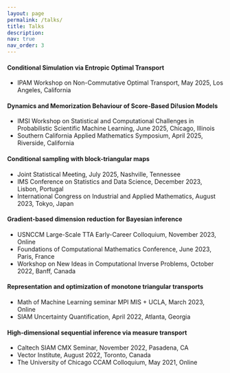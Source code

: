 ```yaml
---
layout: page
permalink: /talks/
title: Talks
description:
nav: true
nav_order: 3
---
```


#### Conditional Simulation via Entropic Optimal Transport
- IPAM Workshop on Non-Commutative Optimal Transport, May 2025, Los Angeles, California

#### Dynamics and Memorization Behaviour of Score-Based Di!usion Models
- IMSI Workshop on Statistical and Computational Challenges
in Probabilistic Scientific Machine Learning, June 2025, Chicago, Illinois
- Southern California Applied Mathematics Symposium, April 2025, Riverside, California

#### Conditional sampling with block-triangular maps
- Joint Statistical Meeting, July 2025, Nashville, Tennessee
- IMS Conference on Statistics and Data Science, December 2023, Lisbon, Portugal
- International Congress on Industrial and Applied Mathematics, August 2023, Tokyo, Japan

#### Gradient-based dimension reduction for Bayesian inference
- USNCCM Large-Scale TTA Early-Career Colloquium, November 2023, Online 
- Foundations of Computational Mathematics Conference, June 2023, Paris, France
- Workshop on New Ideas in Computational Inverse Problems, October 2022, Banff, Canada

#### Representation and optimization of monotone triangular transports
- Math of Machine Learning seminar MPI MIS + UCLA, March 2023, Online
- SIAM Uncertainty Quantification, April 2022, Atlanta, Georgia

#### High-dimensional sequential inference via measure transport
- Caltech SIAM CMX Seminar, November 2022, Pasadena, CA
- Vector Institute, August 2022, Toronto, Canada
- The University of Chicago CCAM Colloquium, May 2021, Online
